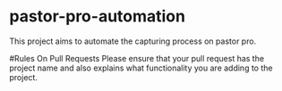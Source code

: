# pastor-pro-automation

This project aims to automate the capturing process on pastor pro.

#Rules On Pull Requests
Please ensure that your pull request has the project name and also explains what functionality you are adding to the project.
